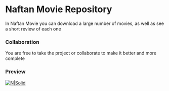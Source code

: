 # Naftan Movie Repository

In Naftan Movie you can download a large number of movies, as well as see a short review of each one



### Collaboration
You are free to take the project or collaborate to make it better and more complete



### Preview

[![N|Solid](https://repository-images.githubusercontent.com/264926683/c2b61d80-98e1-11ea-9f7e-c8cb20b3bc85)](https://devnaftan.github.io/naftan-movie/)